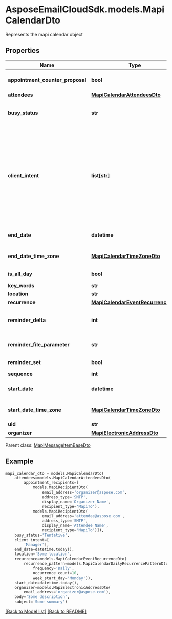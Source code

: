 # AsposeEmailCloudSdk.models.MapiCalendarDto

Represents the mapi calendar object             

## Properties
Name | Type | Description | Notes
------------ | ------------- | ------------- | -------------
**appointment_counter_proposal** |**bool** |Value indicating whether a Meeting Response object is a counter proposal.              |
**attendees** |[**MapiCalendarAttendeesDto**](MapiCalendarAttendeesDto.md) |Attendees              |[optional] 
**busy_status** |**str** |Enumerates the mapi calendar possible busy status Enum, available values: Free, Tentative, Busy, OutOfOffice |
**client_intent** |**list[str]** |Actions the user has taken on this Meeting object.              Items: Enumerates the actions the user can taken on the Meeting object Enum, available values: Manager, Delegate, DeletedWithNoResponse, DeletedExceptionWithNoResponse, RespondedTentative, RespondedAccept, RespondedDecline, ModifiedStartTime, ModifiedEndTime, ModifiedLocation, RespondedExceptionDecline, Canceled, ExceptionCanceled |[optional] 
**end_date** |**datetime** |End date and time of the event. If the date is not set, default value for DateTime is returned.              |
**end_date_time_zone** |[**MapiCalendarTimeZoneDto**](MapiCalendarTimeZoneDto.md) |Time zone information that indicates the time zone of the EndDate property.              |[optional] 
**is_all_day** |**bool** |Value indicating whether the event is an all-day event.              |
**key_words** |**str** |Categories of the calendar object.              |[optional] 
**location** |**str** |Location of the event.              |[optional] 
**recurrence** |[**MapiCalendarEventRecurrenceDto**](MapiCalendarEventRecurrenceDto.md) |Recurrence properties.              |[optional] 
**reminder_delta** |**int** |Interval, in minutes, between the time at which the reminder first becomes overdue and the start time of the Calendar object.              |
**reminder_file_parameter** |**str** |Full path of the sound that a client SHOULD play when the reminder becomes overdue.              |[optional] 
**reminder_set** |**bool** |Value indicating whether a reminder is set on the object.              |
**sequence** |**int** |Sequence number.              |
**start_date** |**datetime** |Start date and time of the event. If the date is not set, default value for DateTime is returned.              |
**start_date_time_zone** |[**MapiCalendarTimeZoneDto**](MapiCalendarTimeZoneDto.md) |Time zone information that indicates the time zone of the StartDate property.              |[optional] 
**uid** |**str** |Unique identifier.              |[optional] 
**organizer** |[**MapiElectronicAddressDto**](MapiElectronicAddressDto.md) |Organizer              |[optional] 

Parent class: [MapiMessageItemBaseDto](MapiMessageItemBaseDto.md)


## Example
```python
mapi_calendar_dto = models.MapiCalendarDto(
    attendees=models.MapiCalendarAttendeesDto(
        appointment_recipients=[
            models.MapiRecipientDto(
                email_address='organizer@aspose.com',
                address_type='SMTP',
                display_name='Organizer Name',
                recipient_type='MapiTo'),
            models.MapiRecipientDto(
                email_address='attendee@aspose.com',
                address_type='SMTP',
                display_name='Attendee Name',
                recipient_type='MapiTo')]),
    busy_status='Tentative',
    client_intent=[
        'Manager'],
    end_date=datetime.today(),
    location='Some location',
    recurrence=models.MapiCalendarEventRecurrenceDto(
        recurrence_pattern=models.MapiCalendarDailyRecurrencePatternDto(
            frequency='Daily',
            occurrence_count=10,
            week_start_day='Monday')),
    start_date=datetime.today(),
    organizer=models.MapiElectronicAddressDto(
        email_address='organizer@aspose.com'),
    body='Some description',
    subject='Some summary')
```


[[Back to Model list]](Models.md) [[Back to README]](README.md)

